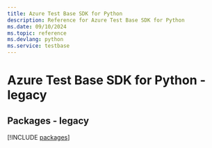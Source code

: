 ```yaml
---
title: Azure Test Base SDK for Python
description: Reference for Azure Test Base SDK for Python
ms.date: 09/10/2024
ms.topic: reference
ms.devlang: python
ms.service: testbase
---
```

# Azure Test Base SDK for Python - legacy
## Packages - legacy
[!INCLUDE [packages](test-base-index.md)]